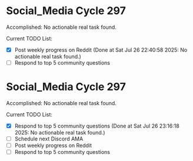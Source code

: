 # Social_Media Cycle 297

Accomplished: No actionable real task found.

Current TODO List:

- [x] Post weekly progress on Reddit  (Done at Sat Jul 26 22:40:58 2025: No actionable real task found.)
- [ ] Respond to top 5 community questions

# Social_Media Cycle 297

Accomplished: No actionable real task found.

Current TODO List:

- [x] Respond to top 5 community questions  (Done at Sat Jul 26 23:16:18 2025: No actionable real task found.)
- [ ] Schedule next Discord AMA
- [ ] Post weekly progress on Reddit
- [ ] Respond to top 5 community questions